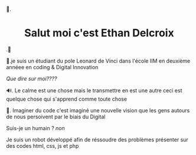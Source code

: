 📱. <h1 align="center">Salut moi c'est Ethan Delcroix</h1> .📱

📝.je suis un étudiant du pole Leonard de Vinci dans l'école IIM en deuxième annéee en coding & Digital Innovation

 *Que dire sur moi????*

🔊. Le calme est une chose mais le transmettre en est une autre ceci est quelque chose qui s'apprend comme toute chose 

📱. Imaginer du code c'est imaginé une nouvelle vision que les gens autours de nous persoivent par le biais du Digital

Suis-je un humain ? *non*

Je suis un robot développé afin de réssoudre des problèmes présenter sur des codes html, css, js et php
